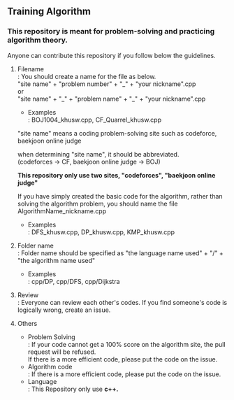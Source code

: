 ## Training Algorithm

### This repository is meant for problem-solving and practicing algorithm theory.

Anyone can contribute this repository if you follow below the guidelines.

1. Filename<br>
   : You should create a name for the file as below.<br>
   "site name" + "problem number" + "\_" + "your nickname".cpp<br>
   or<br>
   "site name" + "\_" + "problem name" + "\_" + "your nickname".cpp<br>

   - Examples<br>
     : BOJ1004_khusw.cpp, CF_Quarrel_khusw.cpp

   "site name" means a coding problem-solving site such as codeforce, baekjoon online judge

   when determining "site name", it should be abbreviated.<br>
   (codeforces -> CF, baekjoon online judge -> BOJ)<br>

   <b> This repository only use two sites, "codeforces", "baekjoon online judge"</b>

   If you have simply created the basic code for the algorithm, rather than solving the algorithm problem, you should name the file AlgorithmName_nickname.cpp

   - Examples<br>
     : DFS_khusw.cpp, DP_khusw.cpp, KMP_khusw.cpp

2. Folder name<br>
   : Folder name should be specified as "the language name used" + "/" + "the algorithm name used"

   - Examples<br>
     : cpp/DP, cpp/DFS, cpp/Dijkstra

3. Review <br>
   : Everyone can review each other's codes. If you find someone's code is logically wrong, create an issue.

4. Others<br>
   - Problem Solving<br>
     : If your code cannot get a 100% score on the algorithm site, the pull request will be refused.
     <br>
     If there is a more efficient code, please put the code on the issue.
   - Algorithm code<br>
     : If there is a more efficient code, please put the code on the issue.
   - Language<br>
     : This Repository only use <b>c++.</b>
